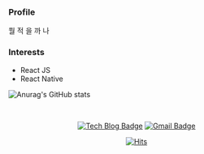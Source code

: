 <!--
**youngminss/youngminss** is a ✨ _special_ ✨ repository because its `README.md` (this file) appears on your GitHub profile.

Here are some ideas to get you started:

- 🔭 I’m currently working on ...
- 🌱 I’m currently learning ...
- 👯 I’m looking to collaborate on ...
- 🤔 I’m looking for help with ...
- 💬 Ask me about ...
- 📫 How to reach me: ...
- 😄 Pronouns: ...
- ⚡ Fun fact: ...
-->

### Profile

뭘 적 을 까 나

### Interests

+ React JS
+ React Native


![Anurag's GitHub stats](https://github-readme-stats.vercel.app/api?username=youngminss&show_icons=true&theme=dark)



<!--
<div align=center>

![GitHub User's stars](https://img.shields.io/github/stars/youngminss?style=social)
![GitHub followers](https://img.shields.io/github/followers/youngminss?style=social)
![GitHub forks](https://img.shields.io/github/forks/youngminss/youngminss?style=social)

</div>
-->

<div align=center>

<br />

[![Tech Blog Badge](http://img.shields.io/badge/-Tech%20blog-black?style=flat-square&logo=github&link=https://youngminieo1005.tistory.com/notice/56)](https://youngminieo1005.tistory.com/notice/56)
[![Gmail Badge](https://img.shields.io/badge/Gmail-d14836?style=flat-square&logo=Gmail&logoColor=white&link=mailto:snugyun01@gmail.com)](mailto:youngminieo1005@gmail.com)

</div>

<div align=center>

[![Hits](https://hits.seeyoufarm.com/api/count/incr/badge.svg?url=https%3A%2F%2Fgithub.com%2Fyoungminss&count_bg=%237A81A8&title_bg=%23555555&icon=&icon_color=%23E7E7E7&title=hits&edge_flat=false)](https://hits.seeyoufarm.com)
  
</div>
